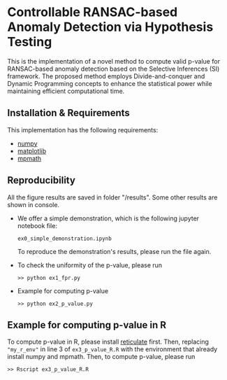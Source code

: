 # Controllable RANSAC-based Anomaly Detection via Hypothesis Testing

This is the implementation of a novel method to compute valid p-value for RANSAC-based anomaly detection based on the Selective Inferences (SI) framework. The proposed method employs Divide-and-conquer and Dynamic Programming concepts to enhance the statistical power while maintaining efficient computational time.

## Installation & Requirements

This implementation has the following requirements:
- [numpy](https://numpy.org/)
- [matplotlib](https://matplotlib.org/)
- [mpmath](https://mpmath.org/)

## Reproducibility

All the figure results are saved in folder "/results". Some other results are shown in console.

- We offer a simple demonstration, which is the following jupyter notebook file:
  ```
  ex0_simple_demonstration.ipynb
  ```
  To reproduce the demonstration's results, please run the file again.

- To check the uniformity of the p-value, please run
    ```
    >> python ex1_fpr.py
    ```
- Example for computing p-value
    ```
    >> python ex2_p_value.py
    ```
## Example for computing p-value in R

To compute p-value in R, please install [reticulate](https://rstudio.github.io/reticulate/) first. Then, replacing ```"my_r_env"``` in line 3 of ```ex3_p_value_R.R``` with the environment that already install numpy and mpmath. Then, to compute p-value, please run  

  ```
  >> Rscript ex3_p_value_R.R
  ```
